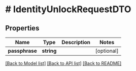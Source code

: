 # # IdentityUnlockRequestDTO

## Properties

Name | Type | Description | Notes
------------ | ------------- | ------------- | -------------
**passphrase** | **string** |  | [optional]

[[Back to Model list]](../../README.md#models) [[Back to API list]](../../README.md#endpoints) [[Back to README]](../../README.md)

